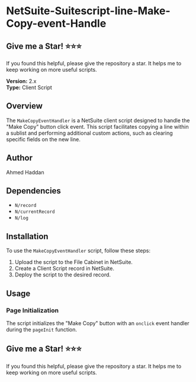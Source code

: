 # NetSuite-Suitescript-line-Make-Copy-event-Handle

## Give me a Star! ⭐⭐⭐
If you found this helpful, please give the repository a star. It helps me to keep working on more useful scripts.


**Version:** 2.x  
**Type:** Client Script

## Overview

The `MakeCopyEventHandler` is a NetSuite client script designed to handle the "Make Copy" button click event. This script facilitates copying a line within a sublist and performing additional custom actions, such as clearing specific fields on the new line.

## Author

Ahmed Haddan

## Dependencies

- `N/record`
- `N/currentRecord`
- `N/log`

## Installation

To use the `MakeCopyEventHandler` script, follow these steps:

1. Upload the script to the File Cabinet in NetSuite.
2. Create a Client Script record in NetSuite.
3. Deploy the script to the desired record.

## Usage

### Page Initialization

The script initializes the "Make Copy" button with an `onclick` event handler during the `pageInit` function. 

## Give me a Star! ⭐⭐⭐
If you found this helpful, please give the repository a star. It helps me to keep working on more useful scripts.
